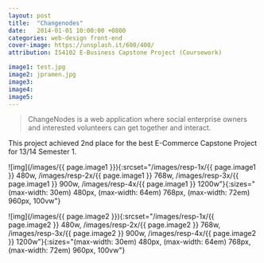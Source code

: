 ```yaml
---
layout: post
title:  "Changenodes"
date:   2014-01-01 10:00:00 +0800
categories: web-design front-end
cover-image: https://unsplash.it/600/400/
attribution: IS4102 E-Business Capstone Project (Coursework)

image1: test.jpg
image2: jpramen.jpg
image3:
image4:
image5:
---
```


> ChangeNodes is a web application where social enterprise owners and interested volunteers can get together and interact.

This project achieved 2nd place for the best E-Commerce Capstone Project for 13/14 Semester 1.

![img](/images/{{ page.image1 }}){:srcset="/images/resp-1x/{{ page.image1 }} 480w, /images/resp-2x/{{ page.image1 }} 768w, /images/resp-3x/{{ page.image1 }} 900w, /images/resp-4x/{{ page.image1 }} 1200w"}{:sizes="(max-width: 30em) 480px, (max-width: 64em) 768px, (max-width: 72em) 960px, 100vw"}

![img](/images/{{ page.image2 }}){:srcset="/images/resp-1x/{{ page.image2 }} 480w, /images/resp-2x/{{ page.image2 }} 768w, /images/resp-3x/{{ page.image2 }} 900w, /images/resp-4x/{{ page.image2 }} 1200w"}{:sizes="(max-width: 30em) 480px, (max-width: 64em) 768px, (max-width: 72em) 960px, 100vw"}
